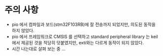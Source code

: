 # 주의 사항
* pio 에서 컴파일과 보드(stm32F103RB)에 잘 전송까지 되었지만, 의도된 동작을 하지 않았다. 
* pio 에서 프레임워크로 CMSIS 를 선택하고 standard peripheral library 는 keil에서 제공된 것을 적당히 덧붙였지만, exti와는 다르게 동작이 되지 않았다.
* 시간 나는대로 살펴 보는 중 ... 
